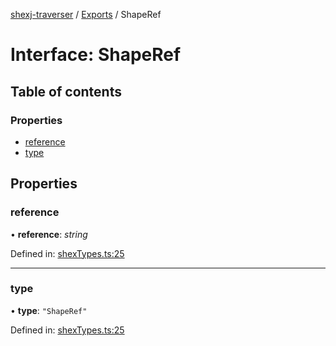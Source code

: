 [shexj-traverser](../README.md) / [Exports](../modules.md) / ShapeRef

# Interface: ShapeRef

## Table of contents

### Properties

- [reference](shaperef.md#reference)
- [type](shaperef.md#type)

## Properties

### reference

• **reference**: *string*

Defined in: [shexTypes.ts:25](https://github.com/o-development/shexj-traverser/blob/a00dc5a/lib/shexTypes.ts#L25)

___

### type

• **type**: ``"ShapeRef"``

Defined in: [shexTypes.ts:25](https://github.com/o-development/shexj-traverser/blob/a00dc5a/lib/shexTypes.ts#L25)
